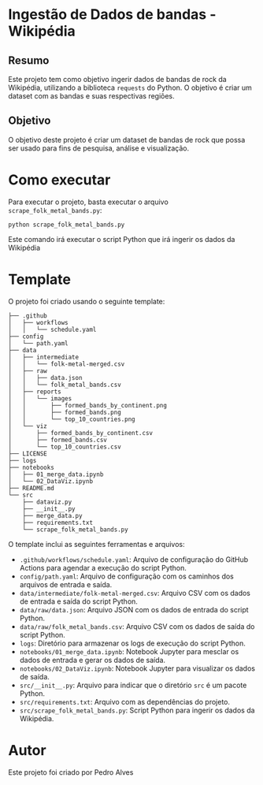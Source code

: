# Ingestão de Dados de bandas - Wikipédia

## Resumo

Este projeto tem como objetivo ingerir dados de bandas de rock da Wikipédia, utilizando a biblioteca `requests` do Python. O objetivo é criar um dataset com as bandas e suas respectivas regiões.

## Objetivo

O objetivo deste projeto é criar um dataset de bandas de rock que possa ser usado para fins de pesquisa, análise e visualização.

# Como executar
Para executar o projeto, basta executar o arquivo `scrape_folk_metal_bands.py`:
```
python scrape_folk_metal_bands.py
```
Este comando irá executar o script Python que irá ingerir os dados da Wikipédia

# Template
O projeto foi criado usando o seguinte template:
```
├── .github
│   ├── workflows
│   │   └── schedule.yaml
├── config
│   └── path.yaml
├── data
│   ├── intermediate
│   │   └── folk-metal-merged.csv
│   ├── raw
│   │   ├── data.json
│   │   └── folk_metal_bands.csv
│   ├── reports
│   │   └── images
│   │       ├── formed_bands_by_continent.png
│   │       ├── formed_bands.png
│   │       └── top_10_countries.png
│   └── viz
│       ├── formed_bands_by_continent.csv
│       ├── formed_bands.csv
│       └── top_10_countries.csv
├── LICENSE
├── logs
├── notebooks
│   ├── 01_merge_data.ipynb
│   └── 02_DataViz.ipynb
├── README.md
└── src
    ├── dataviz.py
    ├── __init__.py
    ├── merge_data.py
    ├── requirements.txt
    └── scrape_folk_metal_bands.py
```
O template inclui as seguintes ferramentas e arquivos:

* `.github/workflows/schedule.yaml`: Arquivo de configuração do GitHub Actions para agendar a execução do script Python.
* `config/path.yaml`: Arquivo de configuração com os caminhos dos arquivos de entrada e saída.
* `data/intermediate/folk-metal-merged.csv`: Arquivo CSV com os dados de entrada e saída do script Python.
* `data/raw/data.json`: Arquivo JSON com os dados de entrada do script Python.
* `data/raw/folk_metal_bands.csv`: Arquivo CSV com os dados de saída do script Python.
* `logs`: Diretório para armazenar os logs de execução do script Python.
* `notebooks/01_merge_data.ipynb`: Notebook Jupyter para mesclar os dados de entrada e gerar os dados de saída.
* `notebooks/02_DataViz.ipynb`: Notebook Jupyter para visualizar os dados de saída.
* `src/__init__.py`: Arquivo para indicar que o diretório `src` é um pacote Python.
* `src/requirements.txt`: Arquivo com as dependências do projeto.
* `src/scrape_folk_metal_bands.py`: Script Python para ingerir os dados da Wikipédia.

# Autor
Este projeto foi criado por Pedro Alves
